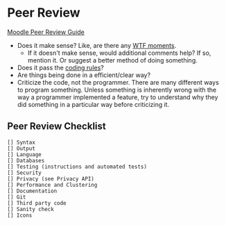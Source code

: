# Peer Review
[Moodle Peer Review Guide](https://docs.moodle.org/dev/Peer_reviewing)
- Does it make sense? Like, are there any [WTF moments](http://thedailywtf.com/). 
  - If it doesn't make sense, would additional comments help? If so, mention it. Or suggest a better method of doing something.
- Does it pass the [coding rules](cooking_rules.md#coding-rules)?
- Are things being done in a efficient/clear way?
- Criticize the code, not the programmer. There are many different ways to program something. Unless something is inherently wrong with the way a programmer implemented a feature, try to understand why they did something in a particular way before criticizing it.
## Peer Review Checklist
```
[] Syntax
[] Output
[] Language
[] Databases
[] Testing (instructions and automated tests)
[] Security
[] Privacy (see Privacy API)
[] Performance and Clustering
[] Documentation
[] Git
[] Third party code
[] Sanity check
[] Icons
```
